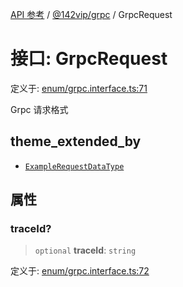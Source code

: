 [API 参考](../wiki/Home) / [@142vip/grpc](../wiki/@142vip.grpc) / GrpcRequest

# 接口: GrpcRequest

定义于: [enum/grpc.interface.ts:71](https://github.com/142vip/core-x/blob/567cadf3a9f5104aada595325cfb94d08a88f92f/packages/grpc/src/enum/grpc.interface.ts#L71)

Grpc 请求格式

## theme_extended_by

- [`ExampleRequestDataType`](../wiki/@142vip.grpc.%E6%8E%A5%E5%8F%A3.ExampleRequestDataType)

## 属性

### traceId?

> `optional` **traceId**: `string`

定义于: [enum/grpc.interface.ts:72](https://github.com/142vip/core-x/blob/567cadf3a9f5104aada595325cfb94d08a88f92f/packages/grpc/src/enum/grpc.interface.ts#L72)
